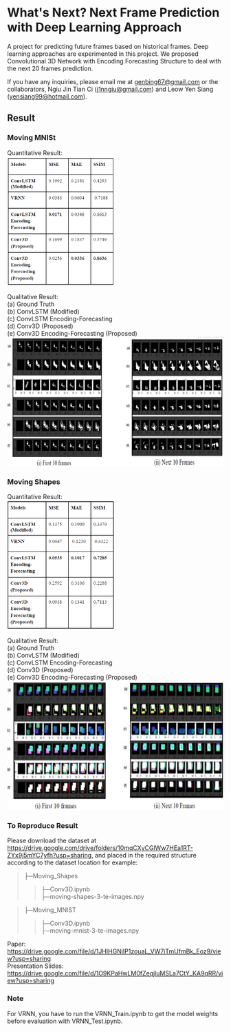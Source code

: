 # What's Next? Next Frame Prediction with Deep Learning Approach

A project for predicting future frames based on historical frames. Deep learning approaches are experimented in this project. We proposed Convolutional 3D Network with Encoding Forecasting Structure to deal with the next 20 frames prediction. 

If you have any inquiries, please email me at genbing67@gmail.com or the collaborators, Ngiu Jin Tian Ci (j1nngiu@gmail.com) and Leow Yen Siang (yensiang99@hotmail.com).

## Result

### Moving MNISt 
Quantitative Result:</br>
<img src='images/MNIST_Result.PNG' width=250 height=300>

Qualitative Result:</br>
(a) Ground Truth  </br> 
(b) ConvLSTM (Modified) </br>
(c) ConvLSTM Encoding-Forecasting </br>
(d) Conv3D (Proposed) </br>
(e) Conv3D Encoding-Forecasting (Proposed) </br>
<img src='images/MNIST_Visual.PNG' width=700 height=300> </br>

### Moving Shapes
Quantitative Result:</br>
<img src='images/Shapes_Result.PNG' width=250 height=300>

Qualitative Result:</br>
(a) Ground Truth  </br> 
(b) ConvLSTM (Modified) </br>
(c) ConvLSTM Encoding-Forecasting </br>
(d) Conv3D (Proposed) </br>
(e) Conv3D Encoding-Forecasting (Proposed) </br>
<img src='images/Shapes_Visual.PNG' width=700 height=300>

### To Reproduce Result
Please download the dataset at https://drive.google.com/drive/folders/10mqCXyCGlWw7HEa1RT-ZYx9j5mYC7yfh?usp=sharing, and placed in the required structure according to the dataset location for example:
>├─Moving_Shapes <br>
>>├─Conv3D.ipynb <br>
>>├─moving-shapes-3-te-images.npy <br>

>├─Moving_MNIST <br>
>>├─Conv3D.ipynb <br>
>>├─moving-mnist-3-te-images.npy <br>

Paper: https://drive.google.com/file/d/1JHIHGNiIP1zouaL_VW7iTmUfmBk_Eoz9/view?usp=sharing </br>
Presentation Slides: https://drive.google.com/file/d/1O9KPaHwLM0fZeqjluMSLa7CtY_KA9qRR/view?usp=sharing </br>

### Note
For VRNN, you have to run the VRNN_Train.ipynb to get the model weights before evaluation with VRNN_Test.ipynb.
